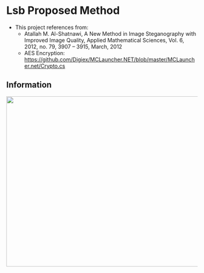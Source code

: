 # Lsb Proposed Method
- This project references from: 
  - Atallah M. Al-Shatnawi, A New Method in Image Steganography with Improved Image Quality, Applied Mathematical Sciences, Vol. 6, 2012,   no. 79, 3907 – 3915, March, 2012
  - AES Encryption: https://github.com/Digiex/MCLauncher.NET/blob/master/MCLauncher.net/Crypto.cs

## Information 
<img src="https://i.imgur.com/DgRPKF6.png" width="520px" height="450px">
